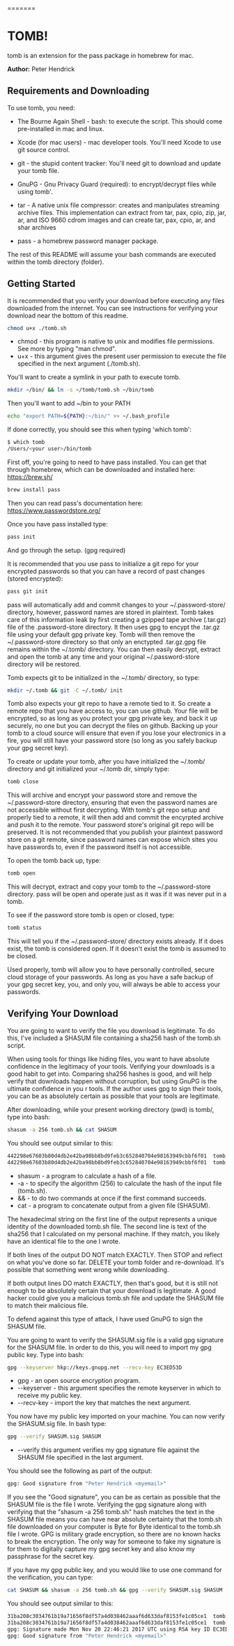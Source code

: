 =======


TOMB!
=======

tomb is an extension for the pass package in homebrew for mac.

**Author:** Peter Hendrick

## Requirements and Downloading

To use tomb, you need:

* The Bourne Again Shell - bash: to execute the script. This should come pre-installed in mac and linux.

* Xcode (for mac users) - mac developer tools. You'll need Xcode to use git source control.

* git - the stupid content tracker: You'll need git to download and update your tomb file.

* GnuPG - Gnu Privacy Guard (required): to encrypt/decrypt files while using tomb'.

* tar - A native unix file compressor: creates and manipulates streaming archive files.  This implementation can extract from tar, pax, cpio, zip, jar, ar, and ISO 9660
     cdrom images and can create tar, pax, cpio, ar, and shar archives

* pass - a homebrew password manager package.

The rest of this README will assume your bash commands are executed within the tomb directory (folder).


## Getting Started

It is recommended that you verify your download before executing any files downloaded from the internet. You can see instructions for verifying your download near the bottom of this readme.

```bash
chmod u+x ./tomb.sh
```
* chmod - this program is native to unix and modifies file permissions. See more by typing "man chmod".
* u+x - this argument gives the present user permission to execute the file specified in the next argument (./tomb.sh).

You'll want to create a symlink in your path to execute tomb.

```bash
mkdir ~/bin/ && ln -s ~/tomb/tomb.sh ~/bin/tomb
```

Then you'll want to add ~/bin to your PATH

```bash
echo "export PATH=${PATH}:~/bin/" >> ~/.bash_profile
```

If done correctly, you should see this when typing 'which tomb':

```bash
$ which tomb
/Users/<your user>/bin/tomb
```

First off, you're going to need to have pass installed. You can get that through homebrew, which can be downloaded and installed here: https://brew.sh/

```bash
brew install pass
```

Then you can read pass's documentation here: https://www.passwordstore.org/

Once you have pass installed type:

```bash
pass init
```

And go through the setup. (gpg required)

It is recommended that you use pass to initialize a git repo for your encrypted passwords so that you can have a record of past changes (stored encrypted):
```bash
pass git init
```

pass will automatically add and commit changes to your ~/.password-store/ directory, however, password names are stored in plaintext. Tomb takes care of this information leak by first creating a gzipped tape archive (.tar.gz) file of the .password-store directory. It then uses gpg to encypt the .tar.gz file using your default gpg private key. Tomb will then remove the ~/.password-store directory so that only an enctypted .tar.gz.gpg file remains within the ~/.tomb/ directory. You can then easily decrypt, extract and open the tomb at any time and your original ~/.password-store directory will be restored.


Tomb expects git to be initialized in the ~/.tomb/ directory, so type:

```bash
mkdir ~/.tomb && git -C ~/.tomb/ init
```

Tomb also expects your git repo to have a remote tied to it. So create a remote repo that you have access to, you can use github. Your file will be encrypted, so as long as you protect your gpg private key, and back it up securely, no one but you can decrypt the files on github. Backing up your tomb to a cloud source will ensure that even if you lose your electronics in a fire, you will still have your password store (so long as you safely backup your gpg secret key).


To create or update your tomb, after you have initialized the ~/.tomb/ directory and git initialized your ~/.tomb dir, simply type:
```bash
tomb close
```

This will archive and encrypt your password store and remove the ~/.password-store directory, ensuring that even the password names are not accessible without first decrypting. With tomb's git repo setup and properly tied to a remote, it will then add and commit the encyrpted archive and push it to the remote. Your password store's original git repo will be preserved. It is not recommended that you publish your plaintext password store on a git remote, since password names can expose which sites you have passwords to, even if the password itself is not accessible.

To open the tomb back up, type:

```bash
tomb open
```

This will decrypt, extract and copy your tomb to the ~/.password-store directory. pass will be open and operate just as it was if it was never put in a tomb.

To see if the password store tomb is open or closed, type:
```bash
tomb status
```

This will tell you if the ~/.password-store/ directory exists already. If it does exist, the tomb is considered open. If it doesn't exist the tomb is assumed to be closed.

Used properly, tomb will allow you to have personally controlled, secure cloud storage of your passwords. As long as you have a safe backup of your gpg secret key, you, and only you, will always be able to access your passwords.



## Verifying Your Download

You are going to want to verify the file you download is legitimate. To do this, I've included a SHASUM file containing a sha256 hash of the tomb.sh script.

When using tools for things like hiding files, you want to have absolute confidence in the legitimacy of your tools. Verifying your downloads is a good habit
to get into. Comparing sha256 hashes is good, and will help verify that downloads happen without corruption, but using GnuPG is the ultimate confidence in you
r tools. If the author uses gpg to sign their tools, you can be as absolutely certain as possible that your tools are legitimate.

After downloading, while your present working directory (pwd) is tomb/, type into bash:

```bash
shasum -a 256 tomb.sh && cat SHASUM
```
You should see output similar to this:
```bash
442298e67603b80d4db2e42ba98bb8bd9feb3c652840704e98163949cbbf6f01  tomb.sh
442298e67603b80d4db2e42ba98bb8bd9feb3c652840704e98163949cbbf6f01  tomb.sh
```
* shasum - a program to calculate a hash of a file.
* -a - to specify the algorithm (256) to calculate the hash of the input file (tomb.sh).
* && - to do two commands at once if the first command succeeds.
* cat - a program to concatenate output from a given file (SHASUM).

The hexadecimal string on the first line of the output represents a unique identity of the downloaded tomb.sh file.
The second line is text of the sha256 that I calculated on my personal machine. If they match, you likely have an identical file to the one I wrote.

If both lines of the output DO NOT match EXACTLY. Then STOP and reflect on what you've done so far. DELETE your tomb folder and re-download. It's possible that something went wrong while downloading.

If both output lines DO match EXACTLY, then that's good, but it is still not enough to be absolutely certain that your download is legitimate. A good hacker could give you a malicious tomb.sh file and update the SHASUM file to match their malicious file.

To defend against this type of attack, I have used GnuPG to sign the SHASUM file.

You are going to want to verify the SHASUM.sig file is a valid gpg signature for the SHASUM file. In order to do this, you will need to import my gpg public key. Type into bash:

```bash
gpg --keyserver hkp://keys.gnupg.net --recv-key EC3ED53D
```
* gpg - an open source encryption program.
* --keyserver - this argument specifies the remote keyserver in which to receive my public key.
* --recv-key - import the key that matches the next argument.


You now have my public key imported on your machine. You can now verify the SHASUM.sig file. In bash type:

```bash
gpg --verify SHASUM.sig SHASUM
```
* --verify this argument verifies my gpg signature file against the SHASUM file specified in the last argument.

You should see the following as part of the output:

```bash
gpg: Good signature from "Peter Hendrick <myemail>"
```

If you see the "Good signature", you can be as certain as possible that the SHASUM file is the file I wrote. Verifying the gpg signature along with verifying that the "shasum -a 256 tomb.sh" hash matches the text in the SHASUM file means you can have near absolute certainty that the tomb.sh file downloaded on your computer is Byte for Byte identical to the tomb.sh file I wrote. GPG is military grade encryption, so there are no known hacks to break the encryption. The only way for someone to fake my signature is for them to digitally capture my gpg secret key and also know my passphrase for the secret key.

If you have my gpg public key, and you would like to use one command for the verification, you can type:

```bash
cat SHASUM && shasum -a 256 tomb.sh && gpg --verify SHASUM.sig SHASUM
```

You should see output similar to this:

```bash
31ba208c3034761b19a71656f8df57a4d038462aaaf6d633daf8153fe1c05ce1  tomb.sh
31ba208c3034761b19a71656f8df57a4d038462aaaf6d633daf8153fe1c05ce1  tomb.sh
gpg: Signature made Mon Nov 20 22:46:21 2017 UTC using RSA key ID EC3ED53D
gpg: Good signature from "Peter Hendrick <myemail>"
```


